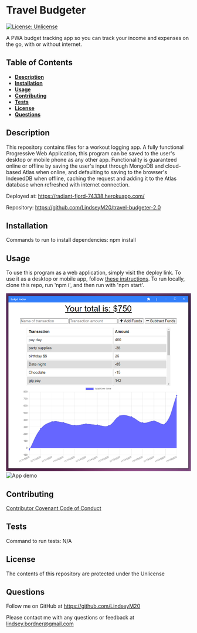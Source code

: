 # Travel Budgeter
  
  [![License: Unlicense](https://img.shields.io/badge/license-Unlicense-blue.svg)](http://unlicense.org/)

  A PWA budget tracking app so you can track your income and expenses on the go, with or without internet.

  ## Table of Contents
  * [**Description**](#description)
  * [**Installation**](#installation)
  * [**Usage**](#usage)
  * [**Contributing**](#contributing)
  * [**Tests**](#tests)
  * [**License**](#license)
  * [**Questions**](#questions)

  ## Description
  This repository contains files for a workout logging app. A fully functional Progressive Web Application, this program can be saved to the user's desktop or mobile phone as any other app. Functionality is guaranteed online or offline by saving the user's input through MongoDB and cloud-based Atlas when online, and defaulting to saving to the browser's IndexedDB when offline, caching the request and adding it to the Atlas database when refreshed with internet connection. 

  Deployed at: https://radiant-fjord-74338.herokuapp.com/

  Repository: https://github.com/LindseyM20/travel-budgeter-2.0

  ## Installation
  Commands to run to install dependencies: npm install

  ## Usage
  To use this program as a web application, simply visit the deploy link. To use it as a desktop or mobile app, follow [these instructions](https://medium.com/progressivewebapps/how-to-install-a-pwa-to-your-device-68a8d37fadc1). To run locally, clone this repo, run 'npm i', and then run with 'npm start'.

  ![App as a desktop PWA](./public/screenshots/pwa.png)
  ![App demo](./public/screenshots/Travel-Budgeter.gif)

  ## Contributing
  [Contributor Covenant Code of Conduct](https://www.contributor-covenant.org/version/2/0/code_of_conduct/code_of_conduct.md)

  ## Tests
  Command to run tests: N/A

  ## License
  The contents of this repository are protected under the Unlicense

  ## Questions
  Follow me on GitHub at https://github.com/LindseyM20

  Please contact me with any questions or feedback at lindsey.bordner@gmail.com 

